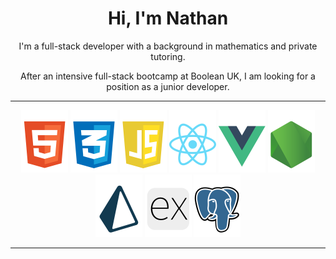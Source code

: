 <h1 align="center">Hi, I'm Nathan</h1>

<p align="center">I'm a full-stack developer with a background in mathematics and private tutoring.</p>
<p align="center">After an intensive full-stack bootcamp at Boolean UK, I am looking for a position as a junior developer.</p>

---

<div display="flex" align="center">
    <img height="100px" object-fit="contain" src="./assets/html.png"/>
    <img height="100px" object-fit="contain" src="./assets/css.png"/>
    <img height="100px" object-fit="contain" src="./assets/js.png"/>
    <img height="100px" object-fit="contain" src="./assets/react.png"/>
    <img height="100px" object-fit="contain" src="./assets/vue.png"/>
    <img height="100px" object-fit="contain" src="./assets/node.png"/>
    <img height="100px" object-fit="contain" src="./assets/Prisma.png"/>
    <img height="100px" object-fit="contain" src="./assets/express.png"/>
    <img height="100px" object-fit="contain" src="./assets/postgresql.png"/>
</div>

---

